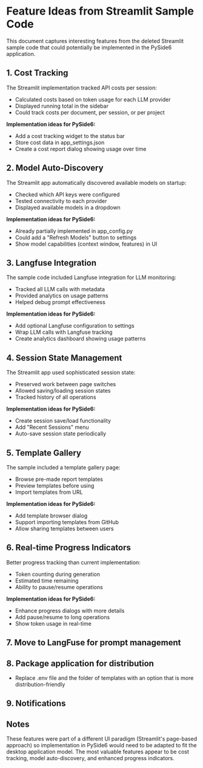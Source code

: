 # Feature Ideas from Streamlit Sample Code

This document captures interesting features from the deleted Streamlit sample code that could potentially be implemented in the PySide6 application.

## 1. Cost Tracking

The Streamlit implementation tracked API costs per session:

- Calculated costs based on token usage for each LLM provider
- Displayed running total in the sidebar
- Could track costs per document, per session, or per project

**Implementation ideas for PySide6:**

- Add a cost tracking widget to the status bar
- Store cost data in app_settings.json
- Create a cost report dialog showing usage over time

## 2. Model Auto-Discovery

The Streamlit app automatically discovered available models on startup:

- Checked which API keys were configured
- Tested connectivity to each provider
- Displayed available models in a dropdown

**Implementation ideas for PySide6:**

- Already partially implemented in app_config.py
- Could add a "Refresh Models" button to settings
- Show model capabilities (context window, features) in UI

## 3. Langfuse Integration

The sample code included Langfuse integration for LLM monitoring:

- Tracked all LLM calls with metadata
- Provided analytics on usage patterns
- Helped debug prompt effectiveness

**Implementation ideas for PySide6:**

- Add optional Langfuse configuration to settings
- Wrap LLM calls with Langfuse tracking
- Create analytics dashboard showing usage patterns

## 4. Session State Management

The Streamlit app used sophisticated session state:

- Preserved work between page switches
- Allowed saving/loading session states
- Tracked history of all operations

**Implementation ideas for PySide6:**

- Create session save/load functionality
- Add "Recent Sessions" menu
- Auto-save session state periodically

## 5. Template Gallery

The sample included a template gallery page:

- Browse pre-made report templates
- Preview templates before using
- Import templates from URL

**Implementation ideas for PySide6:**

- Add template browser dialog
- Support importing templates from GitHub
- Allow sharing templates between users

## 6. Real-time Progress Indicators

Better progress tracking than current implementation:

- Token counting during generation
- Estimated time remaining
- Ability to pause/resume operations

**Implementation ideas for PySide6:**

- Enhance progress dialogs with more details
- Add pause/resume to long operations
- Show token usage in real-time

## 7. Move to LangFuse for prompt management

## 8. Package application for distribution

- Replace .env file and the folder of templates with an option that is more distribution-friendly

## 9. Notifications

## Notes

These features were part of a different UI paradigm (Streamlit's page-based approach) so implementation in PySide6 would need to be adapted to fit the desktop application model. The most valuable features appear to be cost tracking, model auto-discovery, and enhanced progress indicators.
